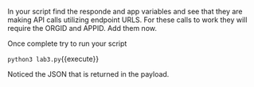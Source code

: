 
In your script find the responde and app variables and see that they are making API calls utilizing endpoint URLS. For these calls to work they will require the ORGID and APPID. Add them now.

Once complete try to run your script

`python3 lab3.py`{{execute}}

Noticed the JSON that is returned in the payload. 
